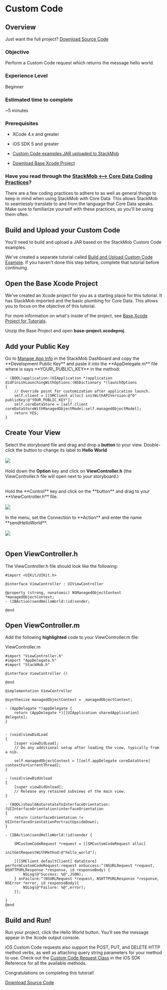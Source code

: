 Custom Code
===========

## Overview

Just want the full project? <a href="https://s3.amazonaws.com/static.stackmob.com/tutorial-source-code/ios/custom-code-request.zip" class="gs-button green-text"><i class="icon-download-alt icon-medium"></i> Download Source Code</a>

<h3>Objective</h3>

Perform a Custom Code request which returns the message hello world.

<h3>Experience Level</h3>
Beginner

<h3>Estimated time to complete</h3>
~5 minutes

<h3>Prerequisites</h3>

* XCode 4.x and greater

* iOS SDK 5 and greater

* [Custom Code examples JAR uploaded to StackMob](https://developer.stackmob.com/tutorials/customcode/Build-and-Upload-Custom-Code-Example)

* [Download Base Xcode Project](https://s3.amazonaws.com/static.stackmob.com/tutorial-source-code/ios/base-project.zip)

<h3>Have you read through the <a href="http://stackmob.github.com/stackmob-ios-sdk/#coding_practices" target="_blank">StackMob <—> Core Data Coding Practices</a>?</h3>

There are a few coding practices to adhere to as well as general things to keep in mind when using StackMob with Core Data. This allows StackMob to seamlessly translate to and from the language that Core Data speaks. Make sure to familiarize yourself with these practices, as you'll be using them often.

<h2>Build and Upload your Custom Code</h2> 
You'll need to build and upload a JAR based on the StackMob Custom Code examples.

We've created a separate tutorial called <a href="https://developer.stackmob.com/tutorials/customcode/Build-and-Upload-Custom-Code-Example">Build and Upload Custom Code Example</a>. If you haven't done this step before, complete that tutorial before continuing.


<h2>Open the Base Xcode Project</h2>

We’ve created an Xcode project for you as a starting place for this tutorial.  It has StackMob imported and the basic plumbing for Core Data.  This allows you to focus on the objective of this tutorial.

For more information on what's inside of the project, see <a href="https://developer.stackmob.com/tutorials/ios/Base-Xcode-Project-for-Tutorials" target="_blank">Base Xcode Project for Tutorials</a>.

Unzip the Base Project and open **base-project.xcodeproj**.

<h2>Add your Public Key</h2>
Go to <a href="https://dashboard.stackmob.com/settings" target="_blank">Manage App Info</a> in the StackMob Dashboard and copy the **Development Public Key** and paste it  into the **AppDelegate.m** file where is says **YOUR\_PUBLIC\_KEY** in the method:

```obj-c,4
- (BOOL)application:(UIApplication *)application didFinishLaunchingWithOptions:(NSDictionary *)launchOptions
{
    // Override point for customization after application launch.
    self.client = [[SMClient alloc] initWithAPIVersion:@"0" publicKey:@"YOUR_PUBLIC_KEY"];
    self.coreDataStore = [self.client coreDataStoreWithManagedObjectModel:self.managedObjectModel];
    return YES;
}
```

<h2>Create Your View</h2> 

Select the storyboard file and drag and drop a  **button** to your view.  Double-click the button to change its label to **Hello World**
<br/>
<br/>
<img src="https://s3.amazonaws.com/static.stackmob.com/images/tutorial/customcode/custom_code_request-01.png">
<br>
<br>
Hold down the **Option** key and click on **ViewController.h** (the ViewController.h file will open next to your storyboard.)

<br/>
Hold the **Control** key and click on the **button** and drag to your **ViewController.h** file.
<br><br>
<img src="https://s3.amazonaws.com/static.stackmob.com/images/tutorial/customcode/custom_code_request-02.png">
<br>  
<br/>
In the menu, set the Connection to **Action** and enter the name **sendHelloWorld**.
<br/>
<br/>
<img src="https://s3.amazonaws.com/static.stackmob.com/images/tutorial/customcode/custom_code_request-03.png">
<br />
<br />

<h2>Open ViewController.h</h2>

The ViewController.h file should look like the following:

```obj-c
#import <UIKit/UIKit.h>

@interface ViewController : UIViewController

@property (strong, nonatomic) NSManagedObjectContext *managedObjectContext;
- (IBAction)sendHelloWorld:(id)sender;

@end
```

<h2>Open ViewController.m</h2>

Add the following **highlighted** code to your ViewController.m file:

ViewController.m

```obj-c,39-46
#import "ViewController.h"
#import "AppDelegate.h"
#import "StackMob.h"

@interface ViewController ()

@end

@implementation ViewController

@synthesize managedObjectContext = _managedObjectContext;

- (AppDelegate *)appDelegate {
    return (AppDelegate *)[[UIApplication sharedApplication] delegate];
}


- (void)viewDidLoad
{
    [super viewDidLoad];
    // Do any additional setup after loading the view, typically from a nib.
    
    self.managedObjectContext = [[self.appDelegate coreDataStore] contextForCurrentThread];
}

- (void)viewDidUnload
{
    [super viewDidUnload];
    // Release any retained subviews of the main view.
}

- (BOOL)shouldAutorotateToInterfaceOrientation:(UIInterfaceOrientation)interfaceOrientation
{
    return (interfaceOrientation != UIInterfaceOrientationPortraitUpsideDown);
}

- (IBAction)sendHelloWorld:(id)sender {
    
    SMCustomCodeRequest *request = [[SMCustomCodeRequest alloc]
                                    initGetRequestWithMethod:@"hello_world"];
        
    [[[SMClient defaultClient] dataStore] performCustomCodeRequest:request onSuccess:^(NSURLRequest *request, NSHTTPURLResponse *response, id responseBody) {
        NSLog(@"Success: %@",JSON);
    } onFailure:^(NSURLRequest *request, NSHTTPURLResponse *response, NSError *error, id responseBody){
        NSLog(@"Failure: %@",error);
    }];

}
@end

```

<h2>Build and Run!</h2>

Run your project, click the Hello World button.  You'll see the message appear in the Xcode output console.

iOS Custom Code requests also support the POST, PUT, and DELETE HTTP method verbs, as well as attaching query string parameters for your method to use. Check out the <a href="http://stackmob.github.com/stackmob-ios-sdk/Classes/SMCustomCodeRequest.html" target="_blank">Custom Code Request Class</a> in the iOS SDK Reference for all the available methods. 

Congratulations on completing this tutorial!

<a href="https://s3.amazonaws.com/static.stackmob.com/tutorial-source-code/ios/custom-code-request.zip" class="gs-button green-text"><i class="icon-download-alt icon-medium"></i> Download Source Code</a>
